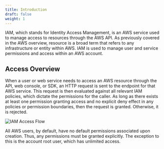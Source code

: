 ```yaml
---
title: Introduction
draft: false
weight: 1
---
```


IAM, which stands for Identity Access Management, is an AWS service used to manage access to resources through the AWS API. As previously covered in the AWS overview, resource is a broad term that refers to any infrastructure or entity within AWS. IAM is used to manage user and service permissions and access within an AWS account.

## Access Overview

When a user or web service needs to access an AWS resource through the API, web console, or SDK, an HTTP request is sent to the endpoint for that AWS service. This request is then evaluated against all relevant IAM policies, which dictate the permissions for the caller. As long as there exists at least one permission granting access and no explicit deny effect in any policies or permission boundaries, then the request is granted. Otherwise, it is rejected.

![IAM Access Flow](/images/iam/iam_flow.png)

All AWS users, by default, have no default permissions associated upon creation. Thus, any permissions must be granted explicitly. The exception to this is the account root user, which has unlimited access.
